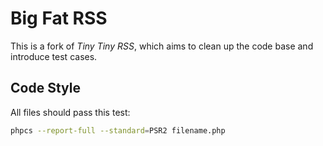 # Big Fat RSS

This is a fork of *Tiny Tiny RSS*, which aims to clean up the code base
and introduce test cases.

## Code Style

All files should pass this test:

``` bash
phpcs --report-full --standard=PSR2 filename.php
```
